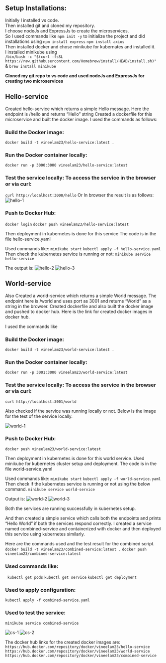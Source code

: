 ## Setup Installations:

Initially I installed vs code.</br>
Then installed git and cloned my repository.</br>
I choose nodeJs and ExpressJs to create the microservices.</br>
So I used commands like ` npm init -y ` to initialize the project and did installations using ` npm install express `
` npm install axios ` </br>
Then installed docker and chose minikube for kubernates and installed it.</br>
I installed minikube using</br>
```/bin/bash -c "$(curl -fsSL https://raw.githubusercontent.com/Homebrew/install/HEAD/install.sh)" ```
& 
```brew install minikube```

**Cloned my git repo to vs code and used nodeJs and ExpressJs for creating two microservices**

## Hello-service
Created hello-service which returns a simple Hello message.
Here the endpoint is /hello and returns “Hello” string
Created a dockerfile for this microservice and built the docker image.
I used the commands as follows:
### Build the Docker image:
``` docker build -t vineelam23/hello-service:latest . ```
### Run the Docker container locally:
``` docker run -p 3000:3000 vineelam23/hello-service:latest ```

### Test the service locally: To access the service in the browser or via curl:
``` curl http://localhost:3000/hello ```
Or 
In browser the result is as follows:
![hello-1](images/hello-1.png)

### Push to Docker Hub: 
``` docker login ``` 
``` docker push vineelam23/hello-service:latest ```

Then deployment in kubernetes is done for this service 
The code is in the file hello-service.yaml

Used commands like:
``` minikube start ```
``` kubectl apply -f hello-service.yaml ```
Then check the kubernetes service is running or not:
``` minikube service hello-service ```

The output is:
![hello-2](images/hello-2.png)
![hello-3](images/hello-3.png)

## World-service
Also Created a world-service which returns a simple World message.
The endpoint here is /world and uses port as 3001 and returns “World” as a string in the browser.
Created dockerfile and also built the docker image and pushed to docker hub. 
Here is the link for created docker images in docker hub.


I used the commands like 
### Build the Docker image:
``` docker build -t vineelam23/world-service:latest . ```
### Run the Docker container locally:
``` docker run -p 3001:3000 vineelam23/world-service:latest ```

### Test the service locally: To access the service in the browser or via curl:
``` curl http://localhost:3001/world ```

Also checked if the service was running locally or not.
Below is the image for the test of the service locally.

![world-1](images/world-1.png)

### Push to Docker Hub: 
``` docker push vineelam23/world-service:latest ```

Then deployment in kubernetes is done for this world service.
Used minikube for kubernetes cluster setup and deployment.
The code is in the file world-service.yaml

Used commands like:
``` minikube start ```
``` kubectl apply -f world-service.yaml ```
Then check if the kubernetes service is running or not using the below command.
``` minikube service world-service ```

Output is:
![world-2](images/world-2.png)
![world-3](images/world-3.png)

Both the services are running successfully in kubernetes setup.

And then created a simple service which calls both the endpoints and prints “Hello World” if both the services respond correctly.
I created a service named combined-service and containerized with docker and then deployed this service using kubernetes similarly.

Here are the commands used and the test result for the combined script. 
``` docker build -t vineelam23/combined-service:latest . ```
``` docker push vineelam23/combined-service:latest ```

### Used commands like:
``` kubectl get pods```
```kubectl get service```
``` kubectl get deployment ```

### Used to apply configuration:
``` kubectl apply -f combined-service.yaml ```
### Used to test the service:
``` minikube service combined-service ```

![cs-1](images/cs-1.png)
![cs-2](images/cs-2.png)


The docker hub links for the created docker images are:
``` https://hub.docker.com/repository/docker/vineelam23/hello-service ```
``` https://hub.docker.com/repository/docker/vineelam23/world-service  ```
``` https://hub.docker.com/repository/docker/vineelam23/combined-service ```